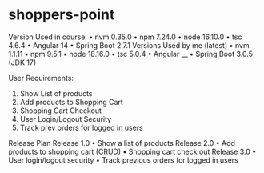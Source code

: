 # shoppers-point
Version Used in course:
•	nvm 0.35.0
•	npm 7.24.0
•	node 16.10.0
•	tsc 4.6.4
•	Angular 14
•	Spring Boot 2.7.1
Versions Used by me (latest)
•	nvm 1.1.11
•	npm 9.5.1
•	node 18.16.0
•	tsc 5.0.4
•	Angular __
•	Spring Boot 3.0.5 (JDK 17)


User Requirements:
1.	Show List of products
2.	Add products to Shopping Cart
3.	Shopping Cart Checkout
4.	User Login/Logout Security
5.	Track prev orders for logged in users


Release Plan
Release 1.0
• Show a list of products
Release 2.0
• Add products to shopping cart (CRUD)
• Shopping cart check out
Release 3.0
• User login/logout security
• Track previous orders for logged in users
